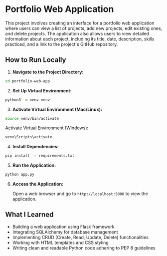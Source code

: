 # Portfolio Web Application

This project involves creating an interface for a portfolio web application where users can view a list of projects, add new projects, edit existing ones, and delete projects. The application also allows users to view detailed information about each project, including its title, date, description, skills practiced, and a link to the project's GitHub repository.

## How to Run Locally

1. **Navigate to the Project Directory:**

```bash
cd portfolio-web-app
```
2. **Set Up Virtual Environment:**
```bash
python3 -m venv venv
```

3. **Activate Virtual Environment (Mac/Linux):**
```bash
source venv/bin/activate
```

Activate Virtual Environment (Windows):
```bash
venv\Scripts\activate
```
  
4. **Install Dependencies:**
```bash
pip install -r requirements.txt
```

5. **Run the Application:**
```bash
python app.py
```

6. **Access the Application:**

    Open a web browser and go to `http://localhost:5000` to view the application.

## What I Learned

- Building a web application using Flask framework
- Integrating SQLAlchemy for database management
- Implementing CRUD (Create, Read, Update, Delete) functionalities
- Working with HTML templates and CSS styling
- Writing clean and readable Python code adhering to PEP 8 guidelines






 
